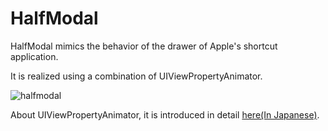 # HalfModal

HalfModal mimics the behavior of the drawer of Apple's shortcut application.

It is realized using a combination of UIViewPropertyAnimator.

![halfmodal](https://user-images.githubusercontent.com/1317847/49521312-8870e000-f8e8-11e8-8286-c43e0ab49711.gif)

About UIViewPropertyAnimator, it is introduced in detail [here(In Japanese)](https://qiita.com/hachinobu/items/bc2e1fa0c3bbd0a51d17).

